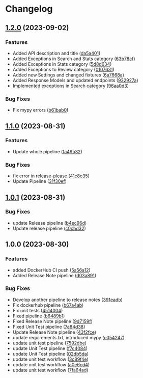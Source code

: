 # Changelog

## [1.2.0](https://github.com/flexer89/Beerify-API/compare/v1.1.0...v1.2.0) (2023-09-02)


### Features

* Added API description and title ([da5a401](https://github.com/flexer89/Beerify-API/commit/da5a401d404bc6ae7901522121f0a742f2fed404))
* Added Exceptions in Search and Stats category ([63b78cf](https://github.com/flexer89/Beerify-API/commit/63b78cfe6f6052d5c0b2bc9e905b705395566e61))
* Added Exceptions in Stats category ([5d8d634](https://github.com/flexer89/Beerify-API/commit/5d8d63456d4d2758d472d4f55efa2241afea58f3))
* Added Exceptions to Review category ([0107631](https://github.com/flexer89/Beerify-API/commit/0107631d75b2d0bf9adce4340ca9f87625bd7559))
* Added new Settings and changed fixtures ([6a7668a](https://github.com/flexer89/Beerify-API/commit/6a7668a1ed6996169b017f4582b7e18bb423ca9e))
* Added Response Models and updated endpoints ([932927a](https://github.com/flexer89/Beerify-API/commit/932927a733902907eb76254ddf6530c8770c4439))
* Implemented exceptions in Search category ([96aa0d3](https://github.com/flexer89/Beerify-API/commit/96aa0d35b3b8050b53209e676f1356ed1d98e701))


### Bug Fixes

* Fix mypy errors ([b61bab0](https://github.com/flexer89/Beerify-API/commit/b61bab0b02a9448dffb79d1e6f9766a6b03a2e30))

## [1.1.0](https://github.com/flexer89/Beerify-API/compare/v1.0.1...v1.1.0) (2023-08-31)


### Features

* Update whole pipeline ([fa49b32](https://github.com/flexer89/Beerify-API/commit/fa49b32b9570e594c96bfc62eb77c0d901c0fa85))


### Bug Fixes

* fix error in release-please ([41c8c35](https://github.com/flexer89/Beerify-API/commit/41c8c35a7c21ceaad38440f9d72593014820987b))
* Update Pipeline ([31f30ef](https://github.com/flexer89/Beerify-API/commit/31f30ef732b481bf0a0a5e98e4d6721919d626f4))

## [1.0.1](https://github.com/flexer89/Beerify-API/compare/v1.0.0...v1.0.1) (2023-08-31)


### Bug Fixes

* update Release pipeline ([b4ec96d](https://github.com/flexer89/Beerify-API/commit/b4ec96dbdd98fb9956cd1d279af5b0be11ae4f14))
* Update release pipeline ([c0cbd32](https://github.com/flexer89/Beerify-API/commit/c0cbd32e9b37caf5a0b63b9b5c3c35d11615567f))

## 1.0.0 (2023-08-30)


### Features

* added DockerHub CI push ([5a56a12](https://github.com/flexer89/Beerify-API/commit/5a56a12e422ec1fa0a8fb681bc1f5a8a0e201e33))
* Added Release Note pipeline ([d03a891](https://github.com/flexer89/Beerify-API/commit/d03a8916284bc37ca76a794f93d856afd3522f1f))


### Bug Fixes

* Develop another pipeline to release notes ([391eadb](https://github.com/flexer89/Beerify-API/commit/391eadbd68509c497fb20f16d58b81c14ff10ce2))
* Fix dockerhub pipeline ([b67a4ab](https://github.com/flexer89/Beerify-API/commit/b67a4ab8c464113edc4cec8bbaa48af82640e9c9))
* Fix unit tests ([4514004](https://github.com/flexer89/Beerify-API/commit/4514004646498ed8eab75fd4045dfdeaf6c10dbe))
* Fixed pipeline ([b6489b1](https://github.com/flexer89/Beerify-API/commit/b6489b16d6475afedbb982d4035dbbccfdaba1a0))
* Fixed Release Note pipeline ([9d7159f](https://github.com/flexer89/Beerify-API/commit/9d7159f7b8efec62f349ea8a5552ee5bbff5aaf7))
* Fixed Unit Test pipeline ([7a84d38](https://github.com/flexer89/Beerify-API/commit/7a84d38a024d9b7354de9079334a27cab662b9f5))
* Update Release Note pipeline ([43f2fce](https://github.com/flexer89/Beerify-API/commit/43f2fcefaf131dd1d09247fc4f719706c373056c))
* update requirements.txt, introduced mypy ([c054247](https://github.com/flexer89/Beerify-API/commit/c0542477595fdae93a72fc742b5a63f2644e7123))
* update unit test pipeline ([7592dbe](https://github.com/flexer89/Beerify-API/commit/7592dbe2f4fd8fbace7fd967104ec8e246cf8b1a))
* update Unit Test pipeline ([f7c4084](https://github.com/flexer89/Beerify-API/commit/f7c4084a22ee80b5abd4185fc37b4ce294dda866))
* update Unit Test pipeline ([02db5da](https://github.com/flexer89/Beerify-API/commit/02db5dab81b8d49ae2cc7594a35bbc601b92db6c))
* update unit test workflow ([3c89f4e](https://github.com/flexer89/Beerify-API/commit/3c89f4e2812d512f3c77e1f9c42fb7f93ac648e3))
* update unit test workflow ([a0e6cd4](https://github.com/flexer89/Beerify-API/commit/a0e6cd4080f720f930f7fd930af9b83821e96eb3))
* update unit test workflow ([7fa64ad](https://github.com/flexer89/Beerify-API/commit/7fa64ad8167338f2e0409532afa05b4434a43af7))
